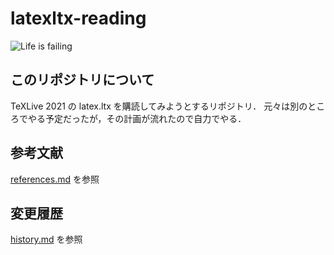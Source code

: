 # latexltx-reading
![Life is failing](https://img.shields.io/badge/life-failing-critical)
## このリポジトリについて
TeXLive 2021 の latex.ltx を購読してみようとするリポジトリ．
元々は別のところでやる予定だったが，その計画が流れたので自力でやる．

## 参考文献
[references.md](references.md) を参照

## 変更履歴
[history.md](history.md) を参照